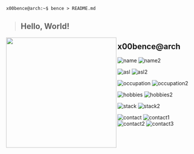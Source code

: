 ```console
x00bence@arch:~$ bence > README.md
```

> ## Hello, World!

<img align="left" src="https://www.github.com/x00bence.png" width="300" height="300" />

## x00bence@arch

![name](https://img.shields.io/static/v1?label=&message=name%3A&color=111&style=flat-square)
![name2](https://img.shields.io/static/v1?label=&message=Bence%20%22x00bence%22%20Kov%C3%A1cs&color=555&style=flat-square)

![asl](https://img.shields.io/static/v1?label=&message=A%2FS%2FL%3A&color=111&style=flat-square)
![asl2](https://img.shields.io/static/v1?label=&message=17%2C%20male%2C%20Hungary&color=555&style=flat-square)

![occupation](https://img.shields.io/static/v1?label=&message=occupation%3A&color=111&style=flat-square)
![occupation2](https://img.shields.io/static/v1?label=&message=student%2C%20full%20stack%20developer&color=555&style=flat-square)

![hobbies](https://img.shields.io/static/v1?label=&message=hobbies%3A&color=111&style=flat-square)
![hobbies2](https://img.shields.io/static/v1?label=&message=security%2C%20reverse%20engineering&color=555&style=flat-square)

![stack](https://img.shields.io/static/v1?label=&message=stack%3A&color=111&style=flat-square)
![stack2](https://img.shields.io/static/v1?label=&message=flexible&color=555&style=flat-square)

![contact](https://img.shields.io/static/v1?label=&message=contact%3A&color=111&style=flat-square)
![contact1](https://img.shields.io/static/v1?logo=github&label=&message=x00bence&color=555&logoColor=AAA&style=flat-square)
![contact2](https://img.shields.io/static/v1?logo=gmail&label=&message=bence.kovacs.code%40gmail.com&color=555&logoColor=AAA&style=flat-square)
![contact3](https://img.shields.io/static/v1?logo=discord&label=&message=Bence%230666&color=555&logoColor=AAA&style=flat-square)
